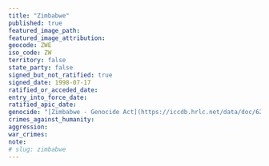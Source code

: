```yaml
---
title: "Zimbabwe"
published: true
featured_image_path:
featured_image_attribution:
geocode: ZWE
iso_code: ZW
territory: false
state_party: false
signed_but_not_ratified: true
signed_date: 1998-07-17
ratified_or_acceded_date:
entry_into_force_date:
ratified_apic_date:
genocide: "[Zimbabwe - Genocide Act](https://iccdb.hrlc.net/data/doc/629/keyword/46/)"
crimes_against_humanity:
aggression:
war_crimes:
note:
# slug: zimbabwe
---
```

